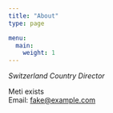 ```yaml
---
title: "About"
type: page

menu:
  main:
    weight: 1
---
```


_Switzerland Country Director_

Meti exists  
Email: <fake@example.com>
